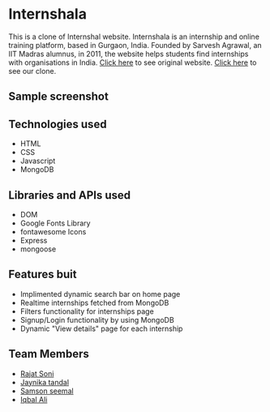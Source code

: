 # Internshala

This is a clone of Internshal website. Internshala is an internship and online training platform, based in Gurgaon, India. Founded by Sarvesh Agrawal, an IIT Madras alumnus, in 2011, the website helps students find internships with organisations in India. [Click here](https://internshala.com/) to see original website.
[Click here](https://super-blini-e81cc1.netlify.app/) to see our clone.

## Sample screenshot

<!-- ![Sample screenshot](/src/public/images/screenshot.png "Home page screenshot") -->

## Technologies used

- HTML
- CSS
- Javascript
- MongoDB

## Libraries and APIs used

- DOM
- Google Fonts Library
- fontawesome Icons
- Express
- mongoose

## Features buit

- Implimented dynamic search bar on home page
- Realtime internships fetched from MongoDB
- Filters functionality for internships page
- Signup/Login functionality by using MongoDB
- Dynamic "View details" page for each internship

## Team Members

- [Rajat Soni](https://github.com/Rajat-soni-vst-au4)
- [Jaynika tandal](https://github.com/jeny008)
- [Samson seemal](https://github.com/SamsonSeemal)
- [Iqbal Ali](https://github.com/Ninza1)

